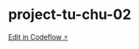 # project-tu-chu-02

[Edit in Codeflow ⚡️](https://stackblitz.com/~/github.com/ngxvanquan/project-tu-chu-02)